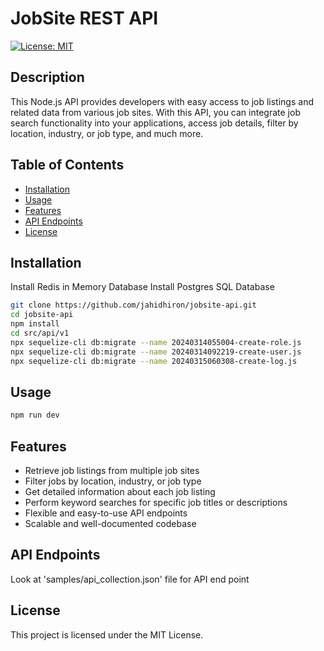 # JobSite REST API

[![License: MIT](https://img.shields.io/badge/License-MIT-yellow.svg)](https://opensource.org/licenses/MIT)

## Description

This Node.js API provides developers with easy access to job listings and related data from various job sites. With this API, you can integrate job search functionality into your applications, access job details, filter by location, industry, or job type, and much more.

## Table of Contents

- [Installation](#installation)
- [Usage](#usage)
- [Features](#features)
- [API Endpoints](#endpoints)
- [License](#license)

## Installation

Install Redis in Memory Database
Install Postgres SQL Database

```bash
git clone https://github.com/jahidhiron/jobsite-api.git
cd jobsite-api
npm install
cd src/api/v1
npx sequelize-cli db:migrate --name 20240314055004-create-role.js
npx sequelize-cli db:migrate --name 20240314092219-create-user.js
npx sequelize-cli db:migrate --name 20240315060308-create-log.js
```

## Usage

```bash
npm run dev
```

## Features

- Retrieve job listings from multiple job sites
- Filter jobs by location, industry, or job type
- Get detailed information about each job listing
- Perform keyword searches for specific job titles or descriptions
- Flexible and easy-to-use API endpoints
- Scalable and well-documented codebase

## API Endpoints

Look at 'samples/api_collection.json' file for API end point

## License

This project is licensed under the MIT License.
